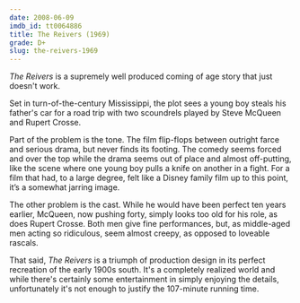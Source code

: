 ```yaml
---
date: 2008-06-09
imdb_id: tt0064886
title: The Reivers (1969)
grade: D+
slug: the-reivers-1969
---
```


_The Reivers_ is a supremely well produced coming of age story that just doesn't work.

Set in turn-of-the-century Mississippi, the plot sees a young boy steals his father's car for a road trip with two scoundrels played by Steve McQueen and Rupert Crosse.

Part of the problem is the tone. The film flip-flops between outright farce and serious drama, but never finds its footing. The comedy seems forced and over the top while the drama seems out of place and almost off-putting, like the scene where one young boy pulls a knife on another in a fight. For a film that had, to a large degree, felt like a Disney family film up to this point, it’s a somewhat jarring image.

The other problem is the cast. While he would have been perfect ten years earlier, McQueen, now pushing forty, simply looks too old for his role, as does Rupert Crosse. Both men give fine performances, but, as middle-aged men acting so ridiculous, seem almost creepy, as opposed to loveable rascals.

That said, _The Reivers_ is a triumph of production design in its perfect recreation of the early 1900s south. It's a completely realized world and while there's certainly some entertainment in simply enjoying the details, unfortunately it's not enough to justify the 107-minute running time.
